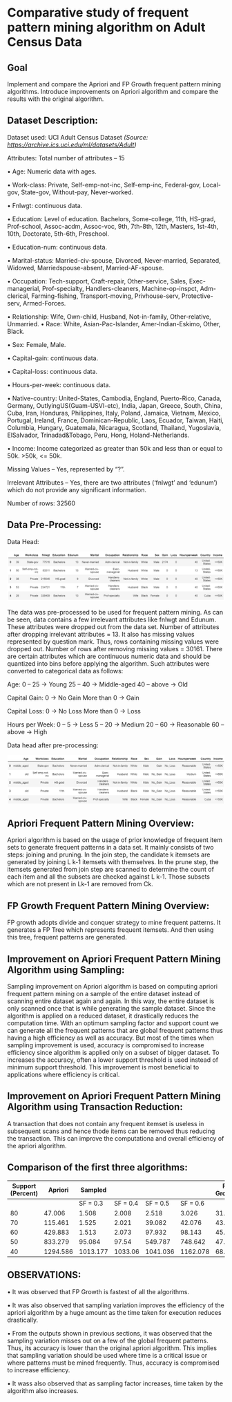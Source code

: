 # Comparative study of frequent pattern mining algorithm on Adult Census Data

## Goal

Implement and compare the Apriori and FP Growth frequent pattern mining algorithms. Introduce improvements on Apriori algorithm and compare the results with the original algorithm.

## Dataset Description: 
 
Dataset used: UCI Adult Census Dataset *(Source: https://archive.ics.uci.edu/ml/datasets/Adult)*
 
Attributes: Total number of attributes – 15

• Age: Numeric data with ages.

• Work-class: Private, Self-emp-not-inc, Self-emp-inc, Federal-gov, Local-gov, State-gov, Without-pay, Never-worked.

• Fnlwgt: continuous data.

• Education: Level of education. Bachelors, Some-college, 11th, HS-grad, Prof-school, Assoc-acdm, Assoc-voc, 9th, 7th-8th, 12th, Masters, 1st-4th, 10th, Doctorate, 5th-6th, Preschool.

• Education-num: continuous data.

• Marital-status: Married-civ-spouse, Divorced, Never-married, Separated, Widowed, Marriedspouse-absent, Married-AF-spouse.

• Occupation: Tech-support, Craft-repair, Other-service, Sales, Exec-managerial, Prof-specialty, Handlers-cleaners, Machine-op-inspct, Adm-clerical, Farming-fishing, Transport-moving, Privhouse-serv, Protective-serv, Armed-Forces.

• Relationship: Wife, Own-child, Husband, Not-in-family, Other-relative, Unmarried. • Race: White, Asian-Pac-Islander, Amer-Indian-Eskimo, Other, Black.

• Sex: Female, Male.

• Capital-gain: continuous data.

• Capital-loss: continuous data.

• Hours-per-week: continuous data.

• Native-country: United-States, Cambodia, England, Puerto-Rico, Canada, Germany, OutlyingUS(Guam-USVI-etc), India, Japan, Greece, South, China, Cuba, Iran, Honduras, Philippines, Italy, Poland, Jamaica, Vietnam, Mexico, Portugal, Ireland, France, Dominican-Republic, Laos, Ecuador, Taiwan, Haiti, Columbia, Hungary, Guatemala, Nicaragua, Scotland, Thailand, Yugoslavia, ElSalvador, Trinadad&Tobago, Peru, Hong, Holand-Netherlands.

• Income: Income categorized as greater than 50k and less than or equal to 50k. >50k, <= 50k. 

Missing Values – Yes, represented by “?”.

Irrelevant Attributes – Yes, there are two attributes (‘fnlwgt’ and ‘edunum’) which do not provide any significant information.

Number of rows: 32560

## Data Pre-Processing:

Data Head:

<img src="images/1.png">

The data was pre-processed to be used for frequent pattern mining. 
As can be seen, data contains a few irrelevant attributes like fnlwgt and Edunum. These attributes were dropped out from the data set. Number of attributes after dropping irrelevant attributes = 13. 
It also has missing values represented by question mark. Thus, rows containing missing values were dropped out. Number of rows after removing missing values = 30161. 
There are certain attributes which are continuous numeric data and should be quantized into bins before applying the algorithm. Such attributes were converted to categorical data as follows: 
 
Age:
0 – 25 -> Young
25 – 40 -> Middle-aged
40 – above -> Old

Capital Gain:
0 -> No Gain
More than 0 -> Gain

Capital Loss:
0 -> No Loss
More than 0 -> Loss

Hours per Week:
0 – 5 -> Less
5 – 20 -> Medium
20 – 60 -> Reasonable
60 – above -> High 

Data head after pre-processing:

<img src="images/2.png">

## Apriori Frequent Pattern Mining Overview:

Apriori algorithm is based on the usage of prior knowledge of frequent item sets to generate frequent patterns in a data set. It mainly consists of two steps: joining and pruning.
In the join step, the candidate k itemsets are generated by joining L k-1 itemsets with themselves. In the prune step, the itemsets generated from join step are scanned to determine the count of each item and all the subsets are checked against L k-1. Those subsets which are not present in Lk-1 are removed from Ck.

## FP Growth Frequent Pattern Mining Overview:

FP growth adopts divide and conquer strategy to mine frequent patterns. It generates a FP Tree which represents frequent itemsets. And then using this tree, frequent patterns are generated.

## Improvement on Apriori Frequent Pattern Mining Algorithm using Sampling:

Sampling improvement on Apriori algorithm is based on computing apriori frequent pattern mining on a sample of the entire dataset instead of scanning entire dataset again and again. In this way, the entire dataset is only scanned once that is while generating the sample dataset. Since the algorithm is applied on a reduced dataset, it drastically reduces the computation time. With an optimum sampling factor and support count we can generate all the frequent patterns that are global frequent patterns thus having a high efficiency as well as accuracy. But most of the times when sampling improvement is used, accuracy is compromised to increase efficiency since algorithm is applied only on a subset of bigger dataset. To increases the accuracy, often a lower support threshold is used instead of minimum support threshold. This improvement is most beneficial to applications where efficiency is critical.

## Improvement on Apriori Frequent Pattern Mining Algorithm using Transaction Reduction:

A transaction that does not contain any frequent itemset is useless in subsequent scans and hence thode items can be removed thus reducing the transaction. This can improve the computationa and overall efficiency of the apriori algorithm.

## Comparison of the first three algorithms:

|    Support (Percent)    |    Apriori     |    Sampled     |                |                |                |    FP Growth    |
|-------------------------|----------------|----------------|----------------|----------------|----------------|-----------------|
|                         |                |    SF = 0.3    |    SF = 0.4    |    SF = 0.5    |    SF = 0.6    |                 |
|    80                   |    47.006      |    1.508       |    2.008       |    2.518       |    3.026       |    31.290       |
|    70                   |    115.461     |    1.525       |    2.021       |    39.082      |    42.076      |    43.117       |
|    60                   |    429.883     |    1.513       |    2.073       |    97.932      |    98.143      |    45.932       |
|    50                   |    833.279     |    95.084      |    97.54       |    549.787     |    748.642     |    47.364       |
|    40                   |    1294.586    |    1013.177    |    1033.06     |    1041.036    |    1162.078    |    68.771       |

## OBSERVATIONS:

•	It was observed that FP Growth is fastest of all the algorithms.

•	It was also observed that sampling variation improves the efficiency of the apriori algorithm by a huge amount as the time taken for execution reduces drastically.

•	From the outputs shown in previous sections, it was observed that the sampling variation misses out on a few of the global frequent patterns. Thus, its accuracy is lower than the original apriori algorithm. This implies that sampling variation should be used where time is a critical issue or where patterns must be mined frequently. Thus, accuracy is compromised to increase efficiency.

•	It wass also observed that as sampling factor increases, time taken by the algorithm also increases.

